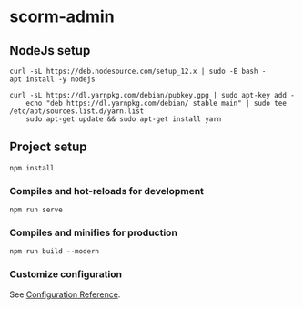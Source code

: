 # scorm-admin

## NodeJs setup
```
curl -sL https://deb.nodesource.com/setup_12.x | sudo -E bash -
apt install -y nodejs
```

```
curl -sL https://dl.yarnpkg.com/debian/pubkey.gpg | sudo apt-key add -
    echo "deb https://dl.yarnpkg.com/debian/ stable main" | sudo tee /etc/apt/sources.list.d/yarn.list
    sudo apt-get update && sudo apt-get install yarn
```

## Project setup
```
npm install
```

### Compiles and hot-reloads for development
```
npm run serve
```

### Compiles and minifies for production
```
npm run build --modern
```


### Customize configuration
See [Configuration Reference](https://cli.vuejs.org/config/).
